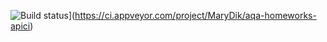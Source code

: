 ![Build status](https://ci.appveyor.com/api/projects/status/nv0ju8j56pja9inl?svg=true)](https://ci.appveyor.com/project/MaryDik/aqa-homeworks-apici)
